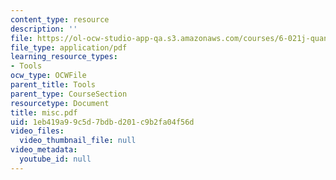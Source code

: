```yaml
---
content_type: resource
description: ''
file: https://ol-ocw-studio-app-qa.s3.amazonaws.com/courses/6-021j-quantitative-physiology-cells-and-tissues-fall-2004/1eb419a99c5d7bdbd201c9b2fa04f56d_misc.pdf
file_type: application/pdf
learning_resource_types:
- Tools
ocw_type: OCWFile
parent_title: Tools
parent_type: CourseSection
resourcetype: Document
title: misc.pdf
uid: 1eb419a9-9c5d-7bdb-d201-c9b2fa04f56d
video_files:
  video_thumbnail_file: null
video_metadata:
  youtube_id: null
---
```

